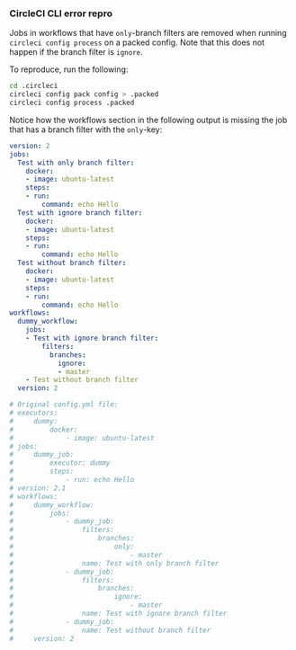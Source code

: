 ### CircleCI CLI error repro

Jobs in workflows that have `only`-branch filters are removed when running `circleci config process` on a packed config. Note that this does not happen if the branch filter is `ignore`.

To reproduce, run the following: 

```bash
cd .circleci
circleci config pack config > .packed
circleci config process .packed
```

Notice how the workflows section in the following output is missing the job that has a branch filter with the `only`-key:

```yml
version: 2
jobs:
  Test with only branch filter:
    docker:
    - image: ubuntu-latest
    steps:
    - run:
        command: echo Hello
  Test with ignore branch filter:
    docker:
    - image: ubuntu-latest
    steps:
    - run:
        command: echo Hello
  Test without branch filter:
    docker:
    - image: ubuntu-latest
    steps:
    - run:
        command: echo Hello
workflows:
  dummy_workflow:
    jobs:
    - Test with ignore branch filter:
        filters:
          branches:
            ignore:
            - master
    - Test without branch filter
  version: 2

# Original config.yml file:
# executors:
#     dummy:
#         docker:
#             - image: ubuntu-latest
# jobs:
#     dummy_job:
#         executor: dummy
#         steps:
#             - run: echo Hello
# version: 2.1
# workflows:
#     dummy_workflow:
#         jobs:
#             - dummy_job:
#                 filters:
#                     branches:
#                         only:
#                             - master
#                 name: Test with only branch filter
#             - dummy_job:
#                 filters:
#                     branches:
#                         ignore:
#                             - master
#                 name: Test with ignore branch filter
#             - dummy_job:
#                 name: Test without branch filter
#     version: 2
```
